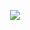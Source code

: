 

<p align="center">
  <a href="https://skillicons.dev">
    <img src="https://skillicons.dev/icons?i=git,javascript,ubuntu,python,go,neovim,mysql" />
  </a>
</p>


